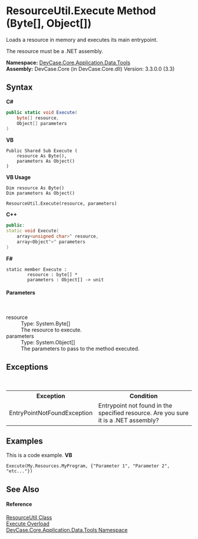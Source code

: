 # ResourceUtil.Execute Method (Byte[], Object[])
 

Loads a resource in memory and executes its main entrypoint. 

 The resource must be a .NET assembly.

**Namespace:**&nbsp;<a href="N_DevCase_Core_Application_Data_Tools">DevCase.Core.Application.Data.Tools</a><br />**Assembly:**&nbsp;DevCase.Core (in DevCase.Core.dll) Version: 3.3.0.0 (3.3)

## Syntax

**C#**<br />
``` C#
public static void Execute(
	byte[] resource,
	Object[] parameters
)
```

**VB**<br />
``` VB
Public Shared Sub Execute ( 
	resource As Byte(),
	parameters As Object()
)
```

**VB Usage**<br />
``` VB Usage
Dim resource As Byte()
Dim parameters As Object()

ResourceUtil.Execute(resource, parameters)
```

**C++**<br />
``` C++
public:
static void Execute(
	array<unsigned char>^ resource, 
	array<Object^>^ parameters
)
```

**F#**<br />
``` F#
static member Execute : 
        resource : byte[] * 
        parameters : Object[] -> unit 

```


#### Parameters
&nbsp;<dl><dt>resource</dt><dd>Type: System.Byte[]<br />The resource to execute.</dd><dt>parameters</dt><dd>Type: System.Object[]<br />The parameters to pass to the method executed.</dd></dl>

## Exceptions
&nbsp;<table><tr><th>Exception</th><th>Condition</th></tr><tr><td>EntryPointNotFoundException</td><td>Entrypoint not found in the specified resource. Are you sure it is a .NET assembly?</td></tr></table>

## Examples
This is a code example. 
**VB**<br />
``` VB
Execute(My.Resources.MyProgram, {"Parameter 1", "Parameter 2", "etc..."})
```


## See Also


#### Reference
<a href="T_DevCase_Core_Application_Data_Tools_ResourceUtil">ResourceUtil Class</a><br /><a href="Overload_DevCase_Core_Application_Data_Tools_ResourceUtil_Execute">Execute Overload</a><br /><a href="N_DevCase_Core_Application_Data_Tools">DevCase.Core.Application.Data.Tools Namespace</a><br />
